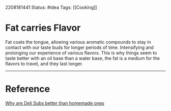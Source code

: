 2208181441
	Status: #idea 
		Tags:  [[Cooking]]

# Fat carries Flavor

Fat coats the tongue, allowing various aromatic compounds to stay in contact with our taste buds for longer periods of time. Intensifying and prolonging our experience of various flavors. 
This is why things seem to taste better with an oil base than a water base, the fat is a medium for the flavors to travel, and they last longer.

---
# Reference
[Why are Deli Subs better than homemade ones](https://www.youtube.com/watch?v=0rmrZZj1Hjs)

